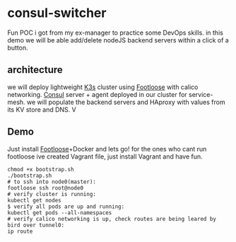 # consul-switcher
Fun POC i got from my ex-manager to practice some DevOps skills.
in this demo we will be able add/delete nodeJS backend servers within a click of a button.
## architecture
we will deploy lightweight [K3s](https://k3s.io/) cluster using [Footloose](https://github.com/weaveworks/footloose) with calico networking.
[Consul](https://www.consul.io/) server + agent deployed in our cluster for service-mesh.
we will populate the backend servers and HAproxy with values from its KV store and DNS.
V
## Demo
Just install [Footloose](https://github.com/weaveworks/footloose)+Docker and lets go!
for the ones who cant run footloose ive created Vagrant file, just install Vagrant and have fun.
```
chmod +x bootstrap.sh
./bootstrap.sh
# to ssh into node0(master):
footloose ssh root@node0
# verify cluster is running:
kubectl get nodes
$ verify all pods are up and running:
kubectl get pods --all-namespaces
# verify calico networking is up, check routes are being leared by bird over tunnel0:
ip route
```
